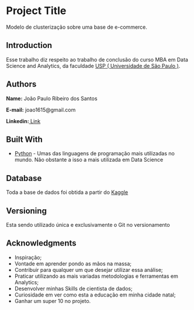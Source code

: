 <h1> Project Title</h1>
<p>Modelo de clusterização sobre uma base de e-commerce.</p>

<h2>Introduction</h2>
<p>Esse trabalho diz respeito ao trabalho de conclusão do curso MBA em Data Science and Analytics, da faculdade <a href = 'https://mbauspesalq.com/'>USP ( Universidade de São Paulo )</a>.</p>

<h2> Authors</h2>
<p><b>Name:</b> João Paulo Ribeiro dos Santos</p>
<p><b>E-mail:</b> joao1615@gmail.com</p>
<p><b>Linkedin:</b><a href = 'https://www.linkedin.com/in/joão-paulo-ribeiro-dos-santos-7716499b'> Link</a></p>

<h2>Built With</h2>
<ul>
	<li><a href = "https://www.python.org/">Python</a> - Umas das linguagens de programação mais utilizadas no mundo. Não obstante a isso a mais utilizada em Data Science</li>
</ul>

<h2>Database</h2>
<p>Toda a base de dados foi obtida a partir do <a href = "https://www.kaggle.com/datasets/olistbr/brazilian-ecommerce">Kaggle</a></p>

<h2>Versioning</h2>
<p>Esta sendo utilizado única e exclusivamente o Git no versionamento</p>


<h2>Acknowledgments</h2>
<ul>
	<li>Inspiração;</li>
	<li>Vontade em aprender pondo as mãos na massa;</li>
	<li>Contribuir para qualquer um que desejar utilizar essa análise;</li>
	<li>Praticar utilizando as mais variadas metodologias e ferramentas em Analytics;</li>
	<li>Desenvolver minhas Skills de cientista de dados;</li>
	<li>Curiosidade em ver como esta a educação em minha cidade natal;</li>
	<li>Ganhar um super 10 no projeto.</li>
</ul>

